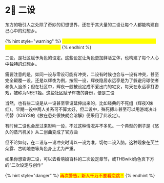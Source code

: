 # 2⃣ 二设

东方的吸引人之处除了奇妙的幻想世界，还在于其大量的二设让每个人都能构建自己心中的幻想乡。

{% hint style="warning" %}
<mark style="color:yellow;">不同的二设可能存在冲突，某些二设可能会让你不喜欢。请仔细区分，保持冷静</mark>
{% endhint %}

二设，是社区赋予角色的设定。这些设定让角色更加鲜活立体，也构建了每个人心中独特的幻想乡。

需要注意的是，如同一设与零设可能有冲突，二设有时候也会与一设有冲突，甚至完全颠覆一设。还是以辉夜为例，按照一设，辉夜隐居永远亭是为了躲避月球使者和仇人追杀；但在社区中，辉夜一般被设定成不爱出门的宅女，每天在永远亭打游戏，被称为NEET姬。这些社区赋予辉夜的身份，便是二设

当然，也有些二设是从一设甚至零设延伸出来的，比如经典的不死组（辉夜X妹红）。早期一设中两人关系可不算太好，但二设中，殊死搏斗甚至可以用游戏决斗代替（IOSYS的《放在患处很快就会溶解》便采用了此设定）。

有时候二设也会反过来影响一设，不过这种情况并不多见。一个典型的例子是《悠久的蒸汽机关》从二创曲变成了官方曲

但不论如何，在二设与一设冲突时请以一设为准，切勿二设入脑。这种现象在芙兰朵露、古明地恋等角色身上尤为严重。

如果你想查询二设，可以去看萌娘百科的二次设定章节，或THBwiki角色页下方的”二次设定与创作“

{% hint style="danger" %}
<mark style="color:red;">再次警告，新人千万不要看恋跳！</mark>
{% endhint %}
